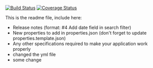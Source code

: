 [![Build Status](https://travis-ci.org/mango-app/mango-core.svg?branch=development)](https://travis-ci.org/mango-app/mango-core)
[![Coverage Status](https://coveralls.io/repos/github/mango-app/mango-core/badge.svg?branch=master)](https://coveralls.io/github/mango-app/mango-core?branch=master)

This is the readme file, include here:
- Release notes (format: #4 Add date field in search filter)
- New properties to add in properties.json (don't forget to update properties.template.json)
- Any other specifications required to make your application work properly
- changed the yml file
- some change